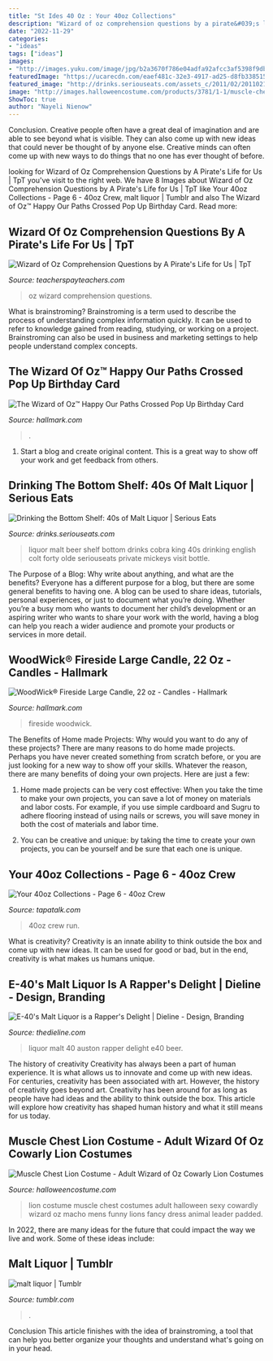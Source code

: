 ```yaml
---
title: "St Ides 40 Oz : Your 40oz Collections"
description: "Wizard of oz comprehension questions by a pirate&#039;s life for us"
date: "2022-11-29"
categories:
- "ideas"
tags: ["ideas"]
images:
- "http://images.yuku.com/image/jpg/b2a3670f786e04adfa92afcc3af5398f9db1fbbe_r.jpg"
featuredImage: "https://ucarecdn.com/eaef481c-32e3-4917-ad25-d8fb338515f4/-/preview/KV2AHkSt"
featured_image: "http://drinks.seriouseats.com/assets_c/2011/02/20110211fortiesprimaryfinal-thumb-625xauto-139652.jpg"
image: "http://images.halloweencostume.com/products/3781/1-1/muscle-chest-lion-costume.jpg"
ShowToc: true
author: "Nayeli Nienow"
---
```



Conclusion.
Creative people often have a great deal of imagination and are able to see beyond what is visible. They can also come up with new ideas that could never be thought of by anyone else. Creative minds can often come up with new ways to do things that no one has ever thought of before.

	

		
looking for Wizard of Oz Comprehension Questions by A Pirate&#039;s Life for Us | TpT you've visit to the right web. We have 8 Images about Wizard of Oz Comprehension Questions by A Pirate&#039;s Life for Us | TpT like Your 40oz Collections - Page 6 - 40oz Crew, malt liquor | Tumblr and also The Wizard of Oz™ Happy Our Paths Crossed Pop Up Birthday Card. Read more:
		
    
## Wizard Of Oz Comprehension Questions By A Pirate&#039;s Life For Us | TpT

<img loading=lazy src="https://ecdn.teacherspayteachers.com/thumbitem/Wizard-of-Oz-Comprehension-Questions-1275231-1500873671/original-1275231-1.jpg" onerror="this.onerror=null;this.src='https://tse3.mm.bing.net/th?id=OIP.4j90v93X1eRGYoAQR1y0uQAAAA&amp;pid=15.1';" alt="Wizard of Oz Comprehension Questions by A Pirate&#039;s Life for Us | TpT">

_Source: teacherspayteachers.com_

>oz wizard comprehension questions. 

	

What is brainstroming?
Brainstroming is a term used to describe the process of understanding complex information quickly. It can be used to refer to knowledge gained from reading, studying, or working on a project. Brainstroming can also be used in business and marketing settings to help people understand complex concepts.

    
## The Wizard Of Oz™ Happy Our Paths Crossed Pop Up Birthday Card

<img loading=lazy src="https://www.hallmark.com/dw/image/v2/AALB_PRD/on/demandware.static/-/Sites-hallmark-master/default/dwca8e5dc9/images/finished-goods/The-Wizard-of-Oz-Happy-Birthday-Card_499HBD4143_03.jpg?sw=1200&amp;sh=1200&amp;sm=fit" onerror="this.onerror=null;this.src='https://tse2.mm.bing.net/th?id=OIP.dTVpbLzzRShgUoCtLM4r2gHaHa&amp;pid=15.1';" alt="The Wizard of Oz™ Happy Our Paths Crossed Pop Up Birthday Card">

_Source: hallmark.com_

>. 

	

1. Start a blog and create original content. This is a great way to show off your work and get feedback from others.

    
## Drinking The Bottom Shelf: 40s Of Malt Liquor | Serious Eats

<img loading=lazy src="http://drinks.seriouseats.com/assets_c/2011/02/20110211fortiesprimaryfinal-thumb-625xauto-139652.jpg" onerror="this.onerror=null;this.src='https://tse1.mm.bing.net/th?id=OIP.ZvWAjPMyavGmTOvjOp-uLAHaFj&amp;pid=15.1';" alt="Drinking the Bottom Shelf: 40s of Malt Liquor | Serious Eats">

_Source: drinks.seriouseats.com_

>liquor malt beer shelf bottom drinks cobra king 40s drinking english colt forty olde seriouseats private mickeys visit bottle. 

	

The Purpose of a Blog: Why write about anything, and what are the benefits?
Everyone has a different purpose for a blog, but there are some general benefits to having one. A blog can be used to share ideas, tutorials, personal experiences, or just to document what you’re doing. Whether you’re a busy mom who wants to document her child’s development or an aspiring writer who wants to share your work with the world, having a blog can help you reach a wider audience and promote your products or services in more detail.

    
## WoodWick® Fireside Large Candle, 22 Oz - Candles - Hallmark

<img loading=lazy src="https://www.hallmark.com/dw/image/v2/AALB_PRD/on/demandware.static/-/Sites-hallmark-master/default/dwb39b88a3/images/finished-goods/woodwick-large-candle-fireside-root-93106_1470_1.jpg?sw=1920" onerror="this.onerror=null;this.src='https://tse1.mm.bing.net/th?id=OIP.1qS5juvlsuXnJPbePTvjNwHaHa&amp;pid=15.1';" alt="WoodWick® Fireside Large Candle, 22 oz - Candles - Hallmark">

_Source: hallmark.com_

>fireside woodwick. 

	

The Benefits of Home made Projects: Why would you want to do any of these projects?
There are many reasons to do home made projects. Perhaps you have never created something from scratch before, or you are just looking for a new way to show off your skills. Whatever the reason, there are many benefits of doing your own projects. Here are just a few: 
1. Home made projects can be very cost effective: When you take the time to make your own projects, you can save a lot of money on materials and labor costs. For example, if you use simple cardboard and Sugru to adhere flooring instead of using nails or screws, you will save money in both the cost of materials and labor time. 

2. You can be creative and unique: by taking the time to create your own projects, you can be yourself and be sure that each one is unique.

    
## Your 40oz Collections - Page 6 - 40oz Crew

<img loading=lazy src="http://images.yuku.com/image/jpg/b2a3670f786e04adfa92afcc3af5398f9db1fbbe_r.jpg" onerror="this.onerror=null;this.src='https://tse2.mm.bing.net/th?id=OIP.lYk5baNEh3s-v3qjsveffQHaGQ&amp;pid=15.1';" alt="Your 40oz Collections - Page 6 - 40oz Crew">

_Source: tapatalk.com_

>40oz crew run. 

	

What is creativity?
Creativity is an innate ability to think outside the box and come up with new ideas. It can be used for good or bad, but in the end, creativity is what makes us humans unique.

    
## E-40&#039;s Malt Liquor Is A Rapper&#039;s Delight | Dieline - Design, Branding

<img loading=lazy src="https://ucarecdn.com/eaef481c-32e3-4917-ad25-d8fb338515f4/-/preview/KV2AHkSt" onerror="this.onerror=null;this.src='https://tse3.mm.bing.net/th?id=OIP.iAyWbxXIQ_hWXVxITEg5vQHaLR&amp;pid=15.1';" alt="E-40&#039;s Malt Liquor is a Rapper&#039;s Delight | Dieline - Design, Branding">

_Source: thedieline.com_

>liquor malt 40 auston rapper delight e40 beer. 

	

The history of creativity
Creativity has always been a part of human experience. It is what allows us to innovate and come up with new ideas. For centuries, creativity has been associated with art. However, the history of creativity goes beyond art. Creativity has been around for as long as people have had ideas and the ability to think outside the box. This article will explore how creativity has shaped human history and what it still means for us today.

    
## Muscle Chest Lion Costume - Adult Wizard Of Oz Cowarly Lion Costumes

<img loading=lazy src="http://images.halloweencostume.com/products/3781/1-1/muscle-chest-lion-costume.jpg" onerror="this.onerror=null;this.src='https://tse4.mm.bing.net/th?id=OIP.r-ZyRedIfQfsdqmTyBc8wgHaKl&amp;pid=15.1';" alt="Muscle Chest Lion Costume - Adult Wizard of Oz Cowarly Lion Costumes">

_Source: halloweencostume.com_

>lion costume muscle chest costumes adult halloween sexy cowardly wizard oz macho mens funny lions fancy dress animal leader padded. 

	

In 2022, there are many ideas for the future that could impact the way we live and work. Some of these ideas include:

    
## Malt Liquor | Tumblr

<img loading=lazy src="https://64.media.tumblr.com/d894efccf9f43e2c39781f1c27c4b2dd/f0bbe6a08f92fba7-56/s640x960/c34226acabac48a2ceedf91e4a05bf882c6b914c.jpg" onerror="this.onerror=null;this.src='https://tse4.mm.bing.net/th?id=OIP.YdDuRQeG9XLZueepmH87WQHaJH&amp;pid=15.1';" alt="malt liquor | Tumblr">

_Source: tumblr.com_

>. 

	

Conclusion
This article finishes with the idea of brainstroming, a tool that can help you better organize your thoughts and understand what's going on in your head.

